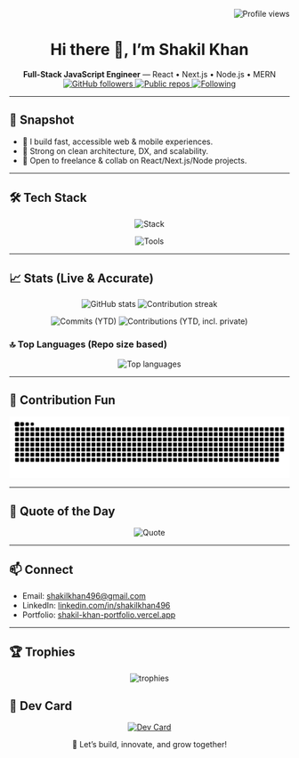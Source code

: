 <!-- Views -->
<p align="right">
  <img src="https://komarev.com/ghpvc/?username=shakilkhan496&style=flat-square&color=blue" alt="Profile views"/>
</p>

<h1 align="center">Hi there 👋, I’m <b>Shakil Khan</b></h1>

<p align="center">
  <b>Full-Stack JavaScript Engineer</b> — React • Next.js • Node.js • MERN<br/>
  <a href="https://github.com/shakilkhan496">
    <img src="https://img.shields.io/github/followers/shakilkhan496?style=social" alt="GitHub followers"/>
  </a>
  <a href="https://github.com/shakilkhan496?tab=repositories">
    <img src="https://img.shields.io/badge/Public%20Repos-dynamic?logo=github&label=Public%20Repos&query=%24.public_repos&url=https%3A%2F%2Fapi.github.com%2Fusers%2Fshakilkhan496" alt="Public repos"/>
  </a>
  <a href="https://github.com/shakilkhan496">
    <img src="https://img.shields.io/badge/Following-dynamic?logo=github&label=Following&query=%24.following&url=https%3A%2F%2Fapi.github.com%2Fusers%2Fshakilkhan496" alt="Following"/>
  </a>
</p>

---

## 🧠 Snapshot
- 🚀 I build fast, accessible web & mobile experiences.
- 🧩 Strong on clean architecture, DX, and scalability.
- 🤝 Open to freelance & collab on React/Next.js/Node projects.

---

## 🛠 Tech Stack
<p align="center">
  <img src="https://skillicons.dev/icons?i=js,ts,react,nextjs,nodejs,express,mongodb,html,css,tailwind,bootstrap,redux" alt="Stack"/>
</p>
<p align="center">
  <img src="https://skillicons.dev/icons?i=git,github,vscode,figma,vercel,postman,linux" alt="Tools"/>
</p>

---

## 📈 Stats (Live & Accurate)
<!-- Tips:
  - include_all_commits=true + count_private=true => more accurate total commits
  - cache_seconds moderate to avoid stale data
-->
<p align="center">
  <img
    height="175"
    src="https://github-readme-stats.vercel.app/api?username=shakilkhan496&show_icons=true&theme=radical&include_all_commits=true&count_private=true&rank_icon=github&hide_border=true&cache_seconds=7200"
    alt="GitHub stats"
  />
  <img
    height="175"
    src="https://streak-stats.demolab.com?user=shakilkhan496&theme=radical&hide_border=true"
    alt="Contribution streak"
  />
</p>

<!-- YTD badges -->
<p align="center">
  <img src="https://img.shields.io/endpoint?url=https://gist.githubusercontent.com/shakilkhan496/GIST_ID_HERE/raw/commits.json" alt="Commits (YTD)"/>
  <img src="https://img.shields.io/endpoint?url=https://gist.githubusercontent.com/shakilkhan496/GIST_ID_HERE/raw/contributions.json" alt="Contributions (YTD, incl. private)"/>
</p>


### 🔝 Top Languages (Repo size based)
<p align="center">
  <img
    height="175"
    src="https://github-readme-stats.vercel.app/api/top-langs/?username=shakilkhan496&layout=compact&theme=radical&langs_count=8&hide_border=true&cache_seconds=7200"
    alt="Top languages"
  />
</p>

---

## 🐍 Contribution Fun
<p align="center">
  <img src="https://github.com/1999AZZAR/1999AZZAR/blob/readme/resources/grid-snake.svg" alt="snake animation"/>
</p>

---

## 📝 Quote of the Day
<p align="center">
  <img src="https://quotes-github-readme.vercel.app/api?type=horizontal&theme=radical" alt="Quote"/>
</p>

---

## 📫 Connect
- Email: <a href="mailto:shakilkhan496@gmail.com">shakilkhan496@gmail.com</a>  
- LinkedIn: <a href="https://linkedin.com/in/shakilkhan496">linkedin.com/in/shakilkhan496</a>  
- Portfolio: <a href="https://shakil-khan-portfolio.vercel.app/">shakil-khan-portfolio.vercel.app</a>

---

## 🏆 Trophies
<p align="center">
  <img src="https://github-profile-trophy.vercel.app/?username=shakilkhan496&theme=algolia&no-bg=true&no-frame=true&margin-w=10" alt="trophies"/>
</p>

## 🌱 Dev Card
<p align="center">
  <a href="https://app.daily.dev/shakilkhan496">
    <img src="https://api.daily.dev/devcards/v2/MckMr91UmYIs17vYzu2qm.png?type=wide&r=5ta" width="652" alt="Dev Card"/>
  </a>
</p>

<p align="center">🚀 Let’s build, innovate, and grow together!</p>
